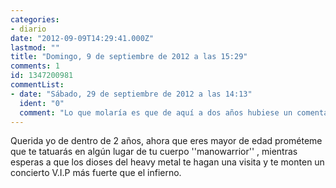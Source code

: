 ```yaml
---
categories:
- diario
date: "2012-09-09T14:29:41.000Z"
lastmod: ""
title: "Domingo, 9 de septiembre de 2012 a las 15:29"
comments: 1
id: 1347200981
commentList:
- date: "Sábado, 29 de septiembre de 2012 a las 14:13"
  ident: "0"
  comment: "Lo que molaría es que de aquí a dos años hubiese un comentario anónimo o de quien escribió esta entrado diciendo: í‚Â«Te lo prometoí‚Â»."
---
```


Querida yo de dentro de 2 años, ahora que eres mayor de edad prométeme que te tatuarás en algún lugar de tu cuerpo  \'\'manowarrior\'\' , mientras esperas a que los dioses del heavy metal te hagan una visita y te monten un concierto V.I.P más fuerte que el infierno.